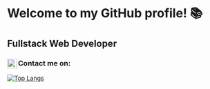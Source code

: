 # Welcome to my GitHub profile! :books:
## Fullstack Web Developer

### Contact me on: [<img align="left" alt="codeSTACKr | LinkedIn" width="22px" src="https://cdn.jsdelivr.net/npm/simple-icons@v3/icons/linkedin.svg" />][linkedin]
[linkedin]:https://www.linkedin.com/in/kristina91jovanovic11/

[![Top Langs](https://github-readme-stats.vercel.app/api/top-langs/?username=Kristina-11&layout=compact&dark)](https://github.com/anuraghazra/github-readme-stats)
